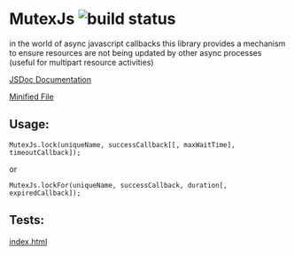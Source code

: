 MutexJs ![build status](https://travis-ci.org/bicarbon8/MutexJs.svg)
===========

in the world of async javascript callbacks this library provides a mechanism to ensure resources are not being updated by other async processes (useful for multipart resource activities)

[JSDoc Documentation](http://rawgit.com/bicarbon8/MutexJs/master/dist/doc/MutexJs.html)

[Minified File](http://rawgit.com/bicarbon8/MutexJs/master/dist/mutex.min.js)

## Usage:

```
MutexJs.lock(uniqueName, successCallback[[, maxWaitTime], timeoutCallback]);
```
or
```
MutexJs.lockFor(uniqueName, successCallback, duration[, expiredCallback]);
```

## Tests:
[index.html](http://rawgit.com/bicarbon8/MutexJs/master/tests/index.html)
